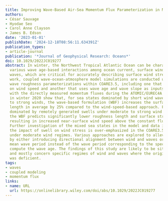 ```yaml
---
title: Improving Wave-Based Air-Sea Momentum Flux Parameterization in Mixed Seas
authors:
- César Sauvage
- Hyodae Seo
- Carol Anne Clayson
- James B. Edson
date: '2023-01-01'
publishDate: '2024-12-18T08:56:11.634391Z'
publication_types:
- article-journal
publication: '*Journal of Geophysical Research: Oceans*'
doi: 10.1029/2022JC019277
abstract: In winter, the Northwest Tropical Atlantic Ocean can be characterized by
  various wave age-based interactions among ocean current, surface wind and surface
  waves, which are critical for accurately describing surface wind stress. In this
  work, coupled wave-ocean-atmosphere model simulations are conducted using two different
  wave roughness parameterizations within COARE3.5, including one that relies solely
  on wind speed and another that uses wave age and wave slope as inputs. Comparisons
  with the directly measured momentum fluxes during the ATOMIC/EUREC4A experiments
  in winter 2020 show that, for sea states dominated by short wind waves under moderate
  to strong winds, the wave-based formulation (WBF) increases the surface roughness
  length in average by 25% compared to the wind-speed-based approach. For sea states
  dominated by remotely generated swells under moderate to strong wind intensity,
  the WBF predicts significantly lower roughness length and surface stress (≈15%),
  resulting in increased near-surface wind speed above the constant flux layer (≈5%).
  Further investigation of the mixed sea states in the model and data indicates that
  the impact of swell on wind stress is over-emphasized in the COARE3.5 WBF, especially
  under moderate wind regimes. Various approaches are explored to alleviate this deficiency
  by either introducing directional alignment between wind and waves or using the
  mean wave period instead of the wave period corresponding to the spectral peak to
  compute the wave age. The findings of this study are likely to be site-dependent,
  and mostly concern specific regimes of wind and waves where the original parameterization
  was deficient.
tags:
- waves
- coupled modeling
- momentum flux
links:
- name: URL
  url: https://onlinelibrary.wiley.com/doi/abs/10.1029/2022JC019277
---
```

